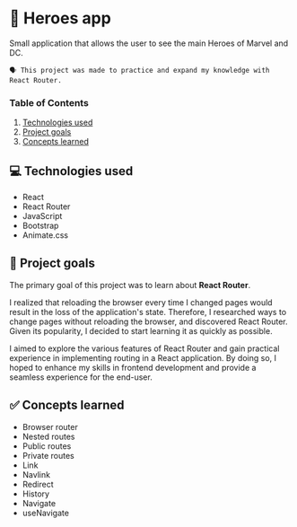 # 🦸 Heroes app
Small application that allows the user to see the main Heroes of Marvel and DC.

```
🗣️ This project was made to practice and expand my knowledge with React Router.
```


### Table of Contents

1. [Technologies used](#-technologies-used)
2. [Project goals](#-project-goals)
3. [Concepts learned](#-concepts-learned)


## 💻 Technologies used
- React
- React Router
- JavaScript
- Bootstrap
- Animate.css


## 🎯 Project goals
The primary goal of this project was to learn about **React Router**.

I realized that reloading the browser every time I changed pages would result in the loss of the application's state. 
Therefore, I researched ways to change pages without reloading the browser, and discovered React Router. 
Given its popularity, I decided to start learning it as quickly as possible.

I aimed to explore the various features of React Router and gain practical experience in implementing routing in a React application.
By doing so, I hoped to enhance my skills in frontend development and provide a seamless experience for the end-user.


## ✅ Concepts learned
- Browser router
- Nested routes
- Public routes
- Private routes
- Link
- Navlink
- Redirect
- History
- Navigate
- useNavigate
